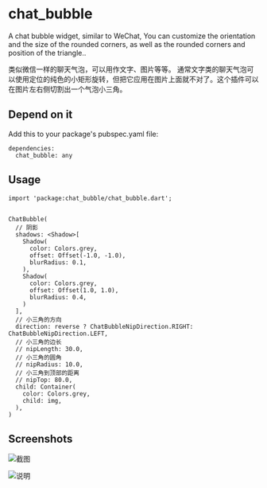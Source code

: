 # chat_bubble

A chat bubble widget, similar to WeChat, You can customize the orientation and the size of the rounded corners, as well as the rounded corners and position of the triangle..

类似微信一样的聊天气泡，可以用作文字、图片等等。 通常文字类的聊天气泡可以使用定位的纯色的小矩形旋转，但把它应用在图片上面就不对了。这个插件可以在图片左右侧切割出一个气泡小三角。

## Depend on it
Add this to your package's pubspec.yaml file:
```
dependencies:
  chat_bubble: any
```

## Usage
```
import 'package:chat_bubble/chat_bubble.dart';


ChatBubble(
  // 阴影
  shadows: <Shadow>[
    Shadow(
      color: Colors.grey,
      offset: Offset(-1.0, -1.0),
      blurRadius: 0.1,
    ),
    Shadow(
      color: Colors.grey,
      offset: Offset(1.0, 1.0),
      blurRadius: 0.4,
    )
  ],
  // 小三角的方向
  direction: reverse ? ChatBubbleNipDirection.RIGHT:  ChatBubbleNipDirection.LEFT,
  // 小三角的边长
  // nipLength: 30.0,
  // 小三角的圆角
  // nipRadius: 10.0,
  // 小三角到顶部的距离
  // nipTop: 80.0,
  child: Container(
    color: Colors.grey,
    child: img,
  ),
)
```

## Screenshots

![截图](https://github.com/mrTangYun/flutter_chat_bubble/raw/master/screenshots/Screenshot_1587114817.png)

![说明](https://github.com/mrTangYun/flutter_chat_bubble/raw/master/screenshots/Screenshot_1587095359.png)
